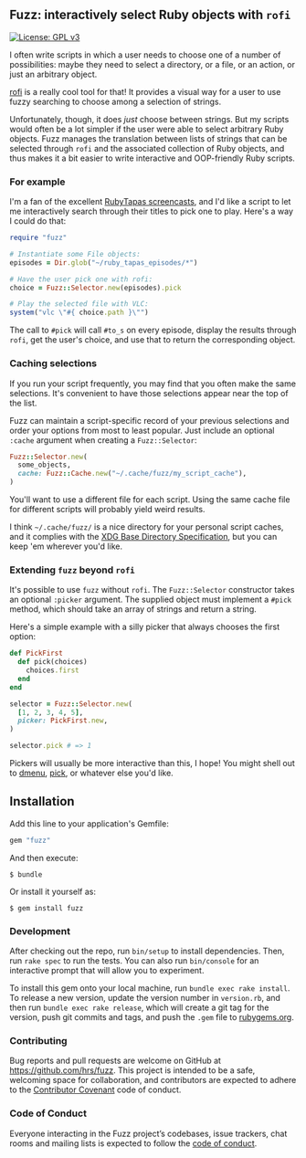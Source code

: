 ## Fuzz: interactively select Ruby objects with `rofi`

[![License: GPL v3](https://img.shields.io/badge/License-GPL%20v3-blue.svg)](http://www.gnu.org/licenses/gpl-3.0)

I often write scripts in which a user needs to choose one of a number of
possibilities: maybe they need to select a directory, or a file, or an action,
or just an arbitrary object.

[rofi][] is a really cool tool for that! It provides a visual way for a user to
use fuzzy searching to choose among a selection of strings.

Unfortunately, though, it does *just* choose between strings. But my scripts
would often be a lot simpler if the user were able to select arbitrary Ruby
objects. Fuzz manages the translation between lists of strings that can be
selected through `rofi` and the associated collection of Ruby objects, and thus
makes it a bit easier to write interactive and OOP-friendly Ruby scripts.

[rofi]: https://github.com/DaveDavenport/rofi

### For example

I'm a fan of the excellent [RubyTapas screencasts][], and I'd like a script to
let me interactively search through their titles to pick one to play. Here's a
way I could do that:

```ruby
require "fuzz"

# Instantiate some File objects:
episodes = Dir.glob("~/ruby_tapas_episodes/*")

# Have the user pick one with rofi:
choice = Fuzz::Selector.new(episodes).pick

# Play the selected file with VLC:
system("vlc \"#{ choice.path }\"")
```

The call to `#pick` will call `#to_s` on every episode, display the results
through `rofi`, get the user's choice, and use that to return the corresponding
object.

[RubyTapas screencasts]: https://www.rubytapas.com/

### Caching selections

If you run your script frequently, you may find that you often make the same
selections. It's convenient to have those selections appear near the top of the
list.

Fuzz can maintain a script-specific record of your previous selections and
order your options from most to least popular. Just include an optional `:cache`
argument when creating a `Fuzz::Selector`:

```ruby
Fuzz::Selector.new(
  some_objects,
  cache: Fuzz::Cache.new("~/.cache/fuzz/my_script_cache"),
)
```

You'll want to use a different file for each script. Using the same cache file
for different scripts will probably yield weird results.

I think `~/.cache/fuzz/` is a nice directory for your personal script caches,
and it complies with the [XDG Base Directory Specification][], but you can keep
'em wherever you'd like.

[XDG Base Directory Specification]: https://standards.freedesktop.org/basedir-spec/basedir-spec-latest.html

### Extending `fuzz` beyond `rofi`

It's possible to use `fuzz` without `rofi`. The `Fuzz::Selector` constructor
takes an optional `:picker` argument. The supplied object must implement a
`#pick` method, which should take an array of strings and return a string.

Here's a simple example with a silly picker that always chooses the first
option:

```ruby
def PickFirst
  def pick(choices)
    choices.first
  end
end

selector = Fuzz::Selector.new(
  [1, 2, 3, 4, 5],
  picker: PickFirst.new,
)

selector.pick # => 1
```

Pickers will usually be more interactive than this, I hope! You might shell out
to [dmenu][], [pick][], or whatever else you'd like.

[dmenu]: https://wiki.archlinux.org/index.php/Dmenu
[pick]: https://github.com/calleerlandsson/pick

## Installation

Add this line to your application's Gemfile:

```ruby
gem "fuzz"
```

And then execute:

    $ bundle

Or install it yourself as:

    $ gem install fuzz

### Development

After checking out the repo, run `bin/setup` to install dependencies. Then, run
`rake spec` to run the tests. You can also run `bin/console` for an interactive
prompt that will allow you to experiment.

To install this gem onto your local machine, run `bundle exec rake install`. To
release a new version, update the version number in `version.rb`, and then run
`bundle exec rake release`, which will create a git tag for the version, push
git commits and tags, and push the `.gem` file to
[rubygems.org](https://rubygems.org).

### Contributing

Bug reports and pull requests are welcome on GitHub at
https://github.com/hrs/fuzz. This project is intended to be a safe, welcoming
space for collaboration, and contributors are expected to adhere to the
[Contributor Covenant](http://contributor-covenant.org) code of conduct.

### Code of Conduct

Everyone interacting in the Fuzz project’s codebases, issue trackers, chat rooms
and mailing lists is expected to follow the [code of
conduct](https://github.com/hrs/fuzz/blob/master/CODE_OF_CONDUCT.md).
